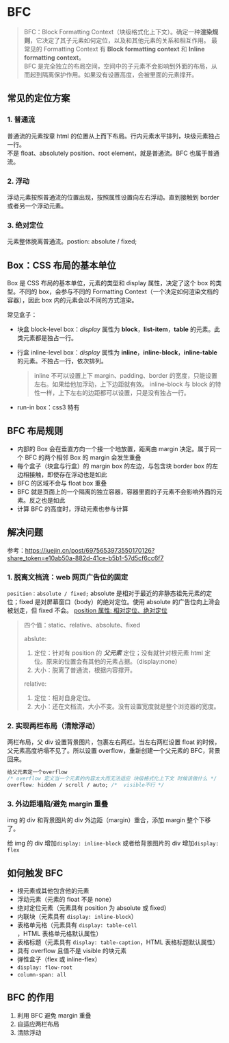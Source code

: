 # BFC

> BFC：Block Formatting Context（块级格式化上下文）。确定一种**渲染规则**，它决定了其子元素如何定位，以及和其他元素的关系和相互作用。 最常见的 Formatting Context 有 **Block formatting context** 和 **Inline formatting context**。  
> BFC 是完全独立的布局空间，空间中的子元素不会影响到外面的布局，从而起到隔离保护作用。如果没有设置高度，会被里面的元素撑开。

## 常见的定位方案

### 1. 普通流

普通流的元素按章 html 的位置从上而下布局。行内元素水平排列，块级元素独占一行。  
不是 float、absolutely position、root element，就是普通流。BFC 也属于普通流。

### 2. 浮动

浮动元素按照普通流的位置出现，按照属性设置向左右浮动。直到接触到 border 或者另一个浮动元素。

### 3. 绝对定位

元素整体脱离普通流。postion: absolute / fixed;

## Box：CSS 布局的基本单位

Box 是 CSS 布局的基本单位，元素的类型和 display 属性，决定了这个 box 的类型。不同的 box，会参与不同的 Formatting Context（一个决定如何渲染文档的容器），因此 box 内的元素会以不同的方式渲染。

常见盒子：

-   块盒 block-level box：_display_ 属性为 **block**，**list-item**，**table** 的元素。此类元素都是独占一行。
-   行盒 inline-level box：_display_ 属性为 **inline**，**inline-block**，**inline-table** 的元素。不独占一行，依次排列。

    > inline 不可以设置上下 margin、padding、border 的宽度，只能设置左右。如果给他加浮动，上下边距就有效。
    > inline-block 与 block 的特性一样，上下左右的边距都可以设置，只是没有独占一行。

-   run-in box：css3 特有

## BFC 布局规则

-   内部的 Box 会在垂直方向一个接一个地放置，距离由 margin 决定。属于同一个 BFC 的两个相邻 Box 的 margin 会发生重叠
-   每个盒子（块盒与行盒）的 margin box 的左边，与包含块 border box 的左边相接触，即使存在浮动也是如此
-   BFC 的区域不会与 float box 重叠
-   BFC 就是页面上的一个隔离的独立容器，容器里面的子元素不会影响外面的元素。反之也是如此
-   计算 BFC 的高度时，浮动元素也参与计算

## 解决问题

参考：https://juejin.cn/post/6975653973550170126?share_token=e10ab50a-882d-41ce-b5b1-57d5cf6cc6f7

### 1. 脱离文档流：web 网页广告位的固定

`position：absolute / fixed;` absolute 是相对于最近的非静态祖先元素的定位；fixed 是对屏幕窗口（body）的绝对定位。使用 absolute 的广告位向上滑会被划走，但 fixed 不会。
[position 属性: 相对定位、绝对定位](https://www.runoob.com/w3cnote/css-position-static-relative-absolute-fixed.html)

> 四个值：static、relative、absolute、fixed
>
> abslute:
>
> 1. 定位：针对有 position 的 **_父元素_** 定位；没有就针对根元素 html 定位。原来的位置会有其他的元素占据。（display:none）
> 2. 大小：脱离了普通流，根据内容撑开。
>
> relative:
>
> 1. 定位：相对自身定位。
> 2. 大小：还在文档流，大小不变。没有设置宽度就是整个浏览器的宽度。

### 2. 实现两栏布局（清除浮动）

两栏布局，父 div 设置背景图片，包裹左右两栏。当左右两栏设置 float 的时候，父元素高度坍塌不见了。所以设置 overflow，重新创建一个父元素的 BFC，背景回来。

```css
给父元素定一个overflow
/* overflow 定义当一个元素的内容太大而无法适应 块级格式化上下文 时候该做什么 */
overflow: hidden / scroll / auto; /*  visible不行 */

```

### 3. 外边距塌陷/避免 margin 重叠

img 的 div 和背景图片的 div 外边距（margin）重合，添加 margin 整个下移了。

给 img 的 div 增加`display: inline-block`
或者给背景图片的 div 增加`display: flex`

## 如何触发 BFC

-   根元素或其他包含他的元素
-   浮动元素（元素的 float 不是 none）
-   绝对定位元素（元素具有 position 为 absolute 或 fixed）
-   内联块（元素具有 `display: inline-block`）
-   表格单元格（元素具有 `display: table-cell `，HTML 表格单元格默认属性）
-   表格标题（元素具有 `display: table-caption`，HTML 表格标题默认属性）
-   具有 overflow 且值不是 visible 的块元素
-   弹性盒子（flex 或 inline-flex）
-   `display: flow-root`
-   `column-span: all`

## BFC 的作用

1.  利用 BFC 避免 margin 重叠
2.  自适应两栏布局
3.  清除浮动
